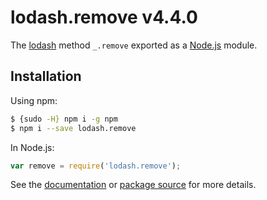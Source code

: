 # lodash.remove v4.4.0

The [lodash](https://lodash.com/) method `_.remove` exported as a [Node.js](https://nodejs.org/) module.

## Installation

Using npm:
```bash
$ {sudo -H} npm i -g npm
$ npm i --save lodash.remove
```

In Node.js:
```js
var remove = require('lodash.remove');
```

See the [documentation](https://lodash.com/docs#remove) or [package source](https://github.com/lodash/lodash/blob/4.4.0-npm-packages/lodash.remove) for more details.
